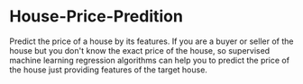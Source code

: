 # House-Price-Predition
Predict the price of a house by its features. If you are a buyer or seller of the house but you don't know the exact price of the house, so supervised machine learning regression algorithms can help you to predict the price of the house just providing features of the target house.
